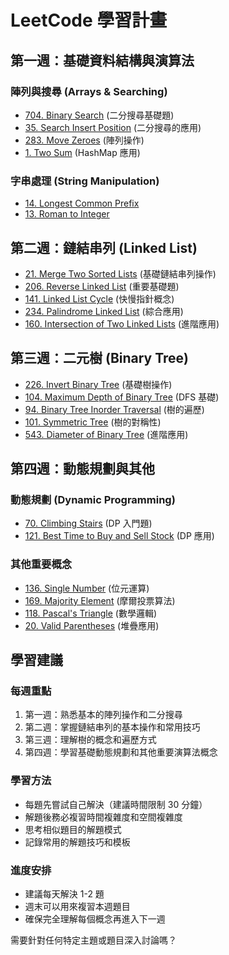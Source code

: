 # LeetCode 學習計畫

## 第一週：基礎資料結構與演算法

### 陣列與搜尋 (Arrays & Searching)

- [704. Binary Search](https://leetcode.com/problems/binary-search/) (二分搜尋基礎題)
- [35. Search Insert Position](https://leetcode.com/problems/search-insert-position/) (二分搜尋的應用)
- [283. Move Zeroes](https://leetcode.com/problems/move-zeroes/) (陣列操作)
- [1. Two Sum](https://leetcode.com/problems/two-sum/) (HashMap 應用)

### 字串處理 (String Manipulation)

- [14. Longest Common Prefix](https://leetcode.com/problems/longest-common-prefix/)
- [13. Roman to Integer](https://leetcode.com/problems/roman-to-integer/)

## 第二週：鏈結串列 (Linked List)

- [21. Merge Two Sorted Lists](https://leetcode.com/problems/merge-two-sorted-lists/) (基礎鏈結串列操作)
- [206. Reverse Linked List](https://leetcode.com/problems/reverse-linked-list/) (重要基礎題)
- [141. Linked List Cycle](https://leetcode.com/problems/linked-list-cycle/) (快慢指針概念)
- [234. Palindrome Linked List](https://leetcode.com/problems/palindrome-linked-list/) (綜合應用)
- [160. Intersection of Two Linked Lists](https://leetcode.com/problems/intersection-of-two-linked-lists/) (進階應用)

## 第三週：二元樹 (Binary Tree)

- [226. Invert Binary Tree](https://leetcode.com/problems/invert-binary-tree/) (基礎樹操作)
- [104. Maximum Depth of Binary Tree](https://leetcode.com/problems/maximum-depth-of-binary-tree/) (DFS 基礎)
- [94. Binary Tree Inorder Traversal](https://leetcode.com/problems/binary-tree-inorder-traversal/) (樹的遍歷)
- [101. Symmetric Tree](https://leetcode.com/problems/symmetric-tree/) (樹的對稱性)
- [543. Diameter of Binary Tree](https://leetcode.com/problems/diameter-of-binary-tree/) (進階應用)

## 第四週：動態規劃與其他

### 動態規劃 (Dynamic Programming)

- [70. Climbing Stairs](https://leetcode.com/problems/climbing-stairs/) (DP 入門題)
- [121. Best Time to Buy and Sell Stock](https://leetcode.com/problems/best-time-to-buy-and-sell-stock/) (DP 應用)

### 其他重要概念

- [136. Single Number](https://leetcode.com/problems/single-number/) (位元運算)
- [169. Majority Element](https://leetcode.com/problems/majority-element/) (摩爾投票算法)
- [118. Pascal's Triangle](https://leetcode.com/problems/pascals-triangle/) (數學邏輯)
- [20. Valid Parentheses](https://leetcode.com/problems/valid-parentheses/) (堆疊應用)

## 學習建議

### 每週重點

1. 第一週：熟悉基本的陣列操作和二分搜尋
2. 第二週：掌握鏈結串列的基本操作和常用技巧
3. 第三週：理解樹的概念和遍歷方式
4. 第四週：學習基礎動態規劃和其他重要演算法概念

### 學習方法

- 每題先嘗試自己解決（建議時間限制 30 分鐘）
- 解題後務必複習時間複雜度和空間複雜度
- 思考相似題目的解題模式
- 記錄常用的解題技巧和模板

### 進度安排

- 建議每天解決 1-2 題
- 週末可以用來複習本週題目
- 確保完全理解每個概念再進入下一週

需要針對任何特定主題或題目深入討論嗎？
